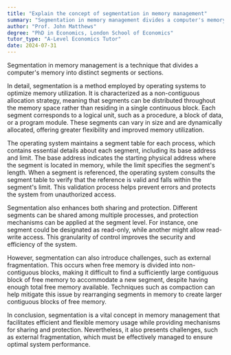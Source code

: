 ```yaml
---
title: "Explain the concept of segmentation in memory management"
summary: "Segmentation in memory management divides a computer's memory into distinct segments or sections, allowing for more efficient organization and allocation of memory resources."
author: "Prof. John Matthews"
degree: "PhD in Economics, London School of Economics"
tutor_type: "A-Level Economics Tutor"
date: 2024-07-31
---
```


Segmentation in memory management is a technique that divides a computer's memory into distinct segments or sections.

In detail, segmentation is a method employed by operating systems to optimize memory utilization. It is characterized as a non-contiguous allocation strategy, meaning that segments can be distributed throughout the memory space rather than residing in a single continuous block. Each segment corresponds to a logical unit, such as a procedure, a block of data, or a program module. These segments can vary in size and are dynamically allocated, offering greater flexibility and improved memory utilization.

The operating system maintains a segment table for each process, which contains essential details about each segment, including its base address and limit. The base address indicates the starting physical address where the segment is located in memory, while the limit specifies the segment's length. When a segment is referenced, the operating system consults the segment table to verify that the reference is valid and falls within the segment's limit. This validation process helps prevent errors and protects the system from unauthorized access.

Segmentation also enhances both sharing and protection. Different segments can be shared among multiple processes, and protection mechanisms can be applied at the segment level. For instance, one segment could be designated as read-only, while another might allow read-write access. This granularity of control improves the security and efficiency of the system.

However, segmentation can also introduce challenges, such as external fragmentation. This occurs when free memory is divided into non-contiguous blocks, making it difficult to find a sufficiently large contiguous block of free memory to accommodate a new segment, despite having enough total free memory available. Techniques such as compaction can help mitigate this issue by rearranging segments in memory to create larger contiguous blocks of free memory.

In conclusion, segmentation is a vital concept in memory management that facilitates efficient and flexible memory usage while providing mechanisms for sharing and protection. Nevertheless, it also presents challenges, such as external fragmentation, which must be effectively managed to ensure optimal system performance.
    